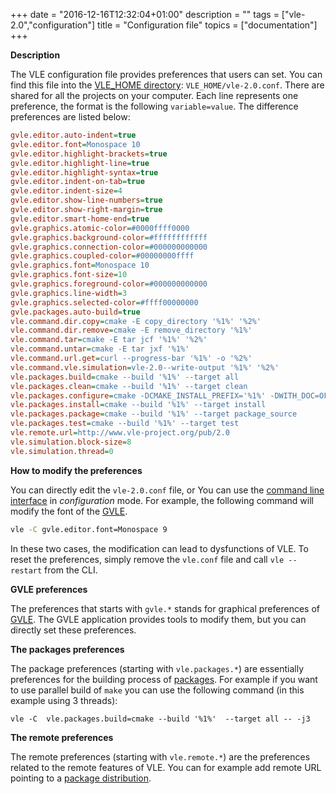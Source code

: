 +++
date = "2016-12-16T12:32:04+01:00"
description = ""
tags = ["vle-2.0","configuration"]
title = "Configuration file"
topics = ["documentation"]
+++

**Description**

The VLE configuration file provides preferences that users can set. You can
find this file into the [VLE_HOME directory](../vle-home):
`VLE_HOME/vle-2.0.conf`. There are shared for all the projects on your
computer. Each line represents one preference, the format is the following
`variable=value`. The difference preferences are listed below:

```ini
gvle.editor.auto-indent=true
gvle.editor.font=Monospace 10
gvle.editor.highlight-brackets=true
gvle.editor.highlight-line=true
gvle.editor.highlight-syntax=true
gvle.editor.indent-on-tab=true
gvle.editor.indent-size=4
gvle.editor.show-line-numbers=true
gvle.editor.show-right-margin=true
gvle.editor.smart-home-end=true
gvle.graphics.atomic-color=#0000ffff0000
gvle.graphics.background-color=#ffffffffffff
gvle.graphics.connection-color=#000000000000
gvle.graphics.coupled-color=#00000000ffff
gvle.graphics.font=Monospace 10
gvle.graphics.font-size=10
gvle.graphics.foreground-color=#000000000000
gvle.graphics.line-width=3
gvle.graphics.selected-color=#ffff00000000
gvle.packages.auto-build=true
vle.command.dir.copy=cmake -E copy_directory '%1%' '%2%'
vle.command.dir.remove=cmake -E remove_directory '%1%'
vle.command.tar=cmake -E tar jcf '%1%' '%2%'
vle.command.untar=cmake -E tar jxf '%1%'
vle.command.url.get=curl --progress-bar '%1%' -o '%2%'
vle.command.vle.simulation=vle-2.0--write-output '%1%' '%2%'
vle.packages.build=cmake --build '%1%' --target all
vle.packages.clean=cmake --build '%1%' --target clean
vle.packages.configure=cmake -DCMAKE_INSTALL_PREFIX='%1%' -DWITH_DOC=OFF -DWITH_TEST=ON -DWITH_WARNINGS=ON -DCMAKE_BUILD_TYPE=RelWithDebInfo ..
vle.packages.install=cmake --build '%1%' --target install
vle.packages.package=cmake --build '%1%' --target package_source
vle.packages.test=cmake --build '%1%' --target test
vle.remote.url=http://www.vle-project.org/pub/2.0
vle.simulation.block-size=8
vle.simulation.thread=0
```

**How to modify the preferences**

You can directly edit the `vle-2.0.conf` file, or You can use the [command line
interface](../vle-cli) in _configuration_ mode. For example, the following
command will modify the font of the [GVLE](../gvle).

```bash
vle -C gvle.editor.font=Monospace 9
```

In these two cases, the modification can lead to dysfunctions of VLE. To reset
the preferences, simply remove the `vle.conf` file and call `vle --restart` from
the CLI.

**GVLE preferences**

The preferences that starts with `gvle.*` stands for graphical preferences of
[GVLE](../gvle). The GVLE application provides tools to modify them, but you
can directly set these preferences.

**The packages preferences**

The package preferences (starting with `vle.packages.*`) are essentially
preferences for the building process of [packages](../packages). For example if
you want to use parallel build of `make` you can use the following command (in
this example using 3 threads):

    vle -C  vle.packages.build=cmake --build '%1%'  --target all -- -j3

**The remote preferences**

The remote preferences (starting with `vle.remote.*`) are the preferences
related to the remote features of VLE. You can for example add remote URL
pointing to a [package distribution](../distributions).
